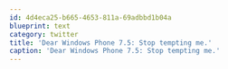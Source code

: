 ```yaml
---
id: 4d4eca25-b665-4653-811a-69adbbd1b04a
blueprint: text
category: twitter
title: 'Dear Windows Phone 7.5: Stop tempting me.'
caption: 'Dear Windows Phone 7.5: Stop tempting me.'
---
```


